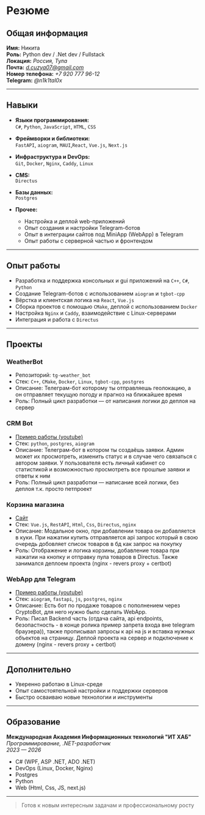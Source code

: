 # Резюме

## Общая информация

**Имя:** Никита  
**Роль:** Python dev / .Net dev / Fullstack       
**Локация:** *Россия, Тула*  
**Почта:** *d.cuzya07@gmail.com*  
**Номер телефона:** *+7 920 777 96-12*  
**Telegram:** *@n1k1tal0x*  

---

## Навыки

- **Языки программирования:**  
  `C#`, `Python`, `JavaScript`, `HTML`, `CSS`

- **Фреймворки и библиотеки:**  
  `FastAPI`, `aiogram`, `MAUI`,`React`, `Vue.js`, `Next.js`

- **Инфраструктура и DevOps:**  
  `Git`, `Docker`, `Nginx`, `Caddy`, `Linux`

- **CMS:**  
  `Directus` 

- **Базы данных:**  
  `Postgres`

- **Прочее:**  
  - Настройка и деплой web-приложений  
  - Опыт создания и настройки Telegram-ботов
  - Опыт в интеграции сайтов под MiniApp (WebApp) в Telegram
  - Опыт работы с серверной частью и фронтендом  

---

## Опыт работы

- Разработка и поддержка консольных и gui приложений на `C++`, `C#`, `Python`  
- Создание Telegram-ботов с использованием `aiogram` и `tgbot-cpp`
- Вёрстка и клиентская логика на `React`, `Vue.js`  
- Сборка проектов с помощью `CMake`, деплой с использованием `Docker`  
- Настройка `Nginx` и `Caddy`, взаимодействие с Linux-серверами  
- Интеграция и работа с `Directus`

---

## Проекты

### **WeatherBot**
- Репозиторий: `tg-weather_bot`
- Стек: `C++`, `CMake`, `Docker`, `Linux`, `tgbot-cpp`, `postgres`
- Описание: Телеграм-бот которому ты отправляешь геолокацию, а он отправляет текущую погоду и прагноз на ближайшее время
- Роль: Полный цикл разработки — от написания логики до деплоя на сервер

### **CRM Bot**
- [Пример работы (youtube)](https://youtube.com/shorts/d0QxJ9TRV9k)
- Стек: `python`, `postgres`, `aiogram`
- Описание: Телеграм-бот в котором ты создаёшь заявки. Админ может их просмотреть, изменить статус и в случае чего связаться с автором заявки. У пользователя есть личный кабинет со статистикой и возможностью просмотреть все прошлые заявки и ответы к ним
- Роль: Полный цикл разработки — написание всей логики, без деплоя т.к. просто петпроект

### **Корзина магазина**
- [Сайт](https://jcbmoscow.ru)
- Стек: `Vue.js`, `RestAPI`, `Html`, `Css`, `Directus`, `nginx`
- Описание: Модальное окно, при добавлении товара он добавляется в куки. При нажатии купить отправляется api запрос который в свою очередь добовляет список товаров в бд как запрос на покупку  
- Роль: Отображение и логика корзины, добавление товара при нажатии на кнопку и отправку пула товаров в Directus. Также занимался деплоем проекта (nginx - revers proxy + certbot) 

### **WebApp для Telegram**
- [Пример работы (youtube)](https://youtu.be/k98qfEwSfMM)
- Стек: `aiogram`, `fastapi`, `js`, `postgres`, `nginx`
- Описание: Есть бот по продаже товаров с пополнением через CryptoBot, для него нужно было сделать WebApp.
- Роль: Писал Backend часть (отдача сайта, api endpoints, безопастность - в конце ролика пример запрета входа вне telegram браузера)), также прописывал запросы к api на js и вставка нужных объектов на страницу. Деплой проекта на сервер и подключение к домену (nginx - revers proxy + certbot)

---

## Дополнительно

- Уверенно работаю в Linux-среде  
- Опыт самостоятельной настройки и поддержки серверов  
- Быстро осваиваю новые технологии и инструменты

---

## Образование

**Международная Академия Информационных технологий "ИТ ХАБ"**  
*Программирование, .NET-разработчик*  
*2023 — 2026*

- C# (WPF, ASP .NET, ADO .NET)  
- DevOps (Linux, Docker, Nginx)  
- Postgres  
- Python  
- Web (Html, Css, JS, next.js)  

---

> Готов к новым интересным задачам и профессиональному росту 

